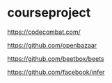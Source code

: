 # courseproject

https://codecombat.com/

https://github.com/openbazaar

https://github.com/beetbox/beets

https://github.com/facebook/infer
